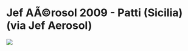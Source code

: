<!--
id: 170185025
link: http://tumblr.atmos.org/post/170185025/jef-a-c-rosol-2009-patti-sicilia-via-jef
slug: jef-a-c-rosol-2009-patti-sicilia-via-jef
date: Sun Aug 23 2009 21:34:06 GMT-0700 (PDT)
publish: 2009-08-023
tags: 
title: Jef AÃ©rosol 2009 - Patti (Sicilia) (via Jef Aerosol)
-->


Jef AÃ©rosol 2009 - Patti (Sicilia) (via Jef Aerosol)
=====================================================

![](http://31.media.tumblr.com/tumblr_kov60uI2G11qz4sngo1_400.jpg)

